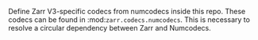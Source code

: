 Define Zarr V3-specific codecs from numcodecs inside this repo. These codecs can be found in
:mod:`zarr.codecs.numcodecs`. This is necessary to resolve a circular dependency between Zarr
and Numcodecs.